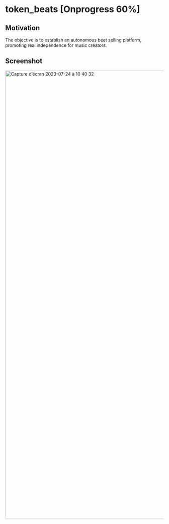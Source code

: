 # token_beats [Onprogress 60%]
## Motivation

The objective is to establish an autonomous beat selling platform, promoting real independence for music creators.

## Screenshot
<img width="1424" alt="Capture d’écran 2023-07-24 à 10 40 32" src="https://github.com/wvleak/token_beats/assets/73338115/d2c4c2f8-646b-4394-b6b4-afed5ee7041d">
